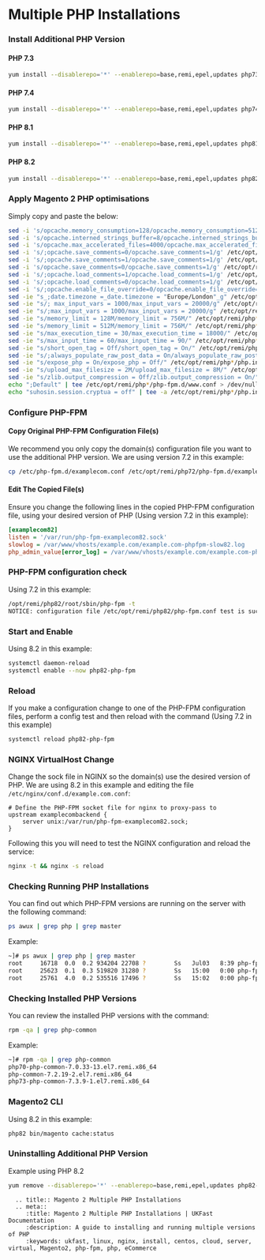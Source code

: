 # Multiple PHP Installations

### Install Additional PHP Version

#### PHP 7.3

```bash
yum install --disablerepo='*' --enablerepo=base,remi,epel,updates php73-php php73-php-pecl-mcrypt php73-php-pdo php73-php-mysqlnd php73-php-opcache php73-php-xml php73-php-gd php73-php-devel php73-php-mysql php73-php-intl php73-php-mbstring php73-php-bcmath php73-php-json php73-php-iconv php73-php-pecl-redis php73-php-fpm php73-php-zip php73-php-soap php73-php-sodium libsodium
```

#### PHP 7.4

```bash
yum install --disablerepo='*' --enablerepo=base,remi,epel,updates php74-php php74-php-pecl-mcrypt php74-php-pdo php74-php-mysqlnd php74-php-opcache php74-php-xml php74-php-gd php74-php-devel php74-php-mysql php74-php-intl php74-php-mbstring php74-php-bcmath php74-php-json php74-php-iconv php74-php-pecl-redis php74-php-fpm php74-php-zip php74-php-soap php74-php-sodium libsodium
```

#### PHP 8.1

```bash
yum install --disablerepo='*' --enablerepo=base,remi,epel,updates php81-php php81-php-pecl-mcrypt php81-php-pdo php81-php-mysqlnd php81-php-opcache php81-php-xml php81-php-gd php81-php-devel php81-php-mysql php81-php-intl php81-php-mbstring php81-php-bcmath php81-php-json php81-php-iconv php81-php-pecl-redis php81-php-fpm php81-php-zip php81-php-soap php81-php-sodium libsodium
```

#### PHP 8.2

```bash
yum install --disablerepo='*' --enablerepo=base,remi,epel,updates php82-php php82-php-pecl-mcrypt php82-php-pdo php82-php-mysqlnd php82-php-opcache php82-php-xml php82-php-gd php82-php-devel php82-php-mysql php82-php-intl php82-php-mbstring php82-php-bcmath php82-php-json php82-php-iconv php82-php-pecl-redis php82-php-fpm php82-php-zip php82-php-soap php82-php-sodium libsodium
```

### Apply Magento 2 PHP optimisations

Simply copy and paste the below:

```bash
sed -i 's/opcache.memory_consumption=128/opcache.memory_consumption=512/g' /etc/opt/remi/php*/php.d/*opcache.ini
sed -i 's/opcache.interned_strings_buffer=8/opcache.interned_strings_buffer=12/g' /etc/opt/remi/php*/php.d/*opcache.ini
sed -i 's/opcache.max_accelerated_files=4000/opcache.max_accelerated_files=60000/g' /etc/opt/remi/php*/php.d/*opcache.ini
sed -i 's/;opcache.save_comments=0/opcache.save_comments=1/g' /etc/opt/remi/php*/php.d/*opcache.ini
sed -i 's/;opcache.save_comments=1/opcache.save_comments=1/g' /etc/opt/remi/php*/php.d/*opcache.ini
sed -i 's/opcache.save_comments=0/opcache.save_comments=1/g' /etc/opt/remi/php*/php.d/*opcache.ini
sed -i 's/;opcache.load_comments=1/opcache.load_comments=1/g' /etc/opt/remi/php*/php.d/*opcache.ini
sed -i 's/;opcache.load_comments=0/opcache.load_comments=1/g' /etc/opt/remi/php*/php.d/*opcache.ini
sed -i 's/;opcache.enable_file_override=0/opcache.enable_file_override=1/g' /etc/opt/remi/php*/php.d/*opcache.ini
sed -ie "s_;date.timezone =_date.timezone = "Europe/London"_g" /etc/opt/remi/php*/php.ini
sed -ie "s/; max_input_vars = 1000/max_input_vars = 20000/g" /etc/opt/remi/php*/php.ini
sed -ie "s/;max_input_vars = 1000/max_input_vars = 20000/g" /etc/opt/remi/php*/php.ini
sed -ie "s/memory_limit = 128M/memory_limit = 756M/" /etc/opt/remi/php*/php.ini
sed -ie "s/memory_limit = 512M/memory_limit = 756M/" /etc/opt/remi/php*/php.ini
sed -ie "s/max_execution_time = 30/max_execution_time = 18000/" /etc/opt/remi/php*/php.ini
sed -ie "s/max_input_time = 60/max_input_time = 90/" /etc/opt/remi/php*/php.ini
sed -ie "s/short_open_tag = Off/short_open_tag = On/" /etc/opt/remi/php*/php.ini
sed -ie "s/;always_populate_raw_post_data = On/always_populate_raw_post_data = -1/" /etc/opt/remi/php*/php.ini
sed -ie "s/expose_php = On/expose_php = Off/" /etc/opt/remi/php*/php.ini
sed -ie "s/upload_max_filesize = 2M/upload_max_filesize = 8M/" /etc/opt/remi/php*/php.ini
sed -ie "s/zlib.output_compression = Off/zlib.output_compression = On/" /etc/opt/remi/php*/php.ini
echo ";Default" | tee /etc/opt/remi/php*/php-fpm.d/www.conf > /dev/null
echo "suhosin.session.cryptua = off" | tee -a /etc/opt/remi/php*/php.ini > /dev/null
```

### Configure PHP-FPM

#### Copy Original PHP-FPM Configuration File(s)

We recommend you only copy the domain(s) configuration file you want to use the additional PHP version. We are using version 7.2 in this example:

```bash
cp /etc/php-fpm.d/examplecom.conf /etc/opt/remi/php72/php-fpm.d/examplecom.conf
```
#### Edit The Copied File(s)

Ensure you change the following lines in the copied PHP-FPM configuration file, using your desired version of PHP (Using version 7.2 in this example):

```ini
[examplecom82]
listen = '/var/run/php-fpm-examplecom82.sock'
slowlog = /var/www/vhosts/example.com/example.com-phpfpm-slow82.log
php_admin_value[error_log] = /var/www/vhosts/example.com/example.com-phpfpm-error82.log
```

### PHP-FPM configuration check

Using 7.2 in this example:

```bash
/opt/remi/php82/root/sbin/php-fpm -t
NOTICE: configuration file /etc/opt/remi/php82/php-fpm.conf test is successful
```

### Start and Enable

Using 8.2 in this example:

```bash
systemctl daemon-reload
systemctl enable --now php82-php-fpm
```

### Reload

If you make a configuration change to one of the PHP-FPM configuration files, perform a config test and then reload with the command (Using 7.2 in this example)

```bash
systemctl reload php82-php-fpm
```

### NGINX VirtualHost Change

Change the sock file in NGINX so the domain(s) use the desired version of PHP. We are using 8.2 in this example and editing the file `/etc/nginx/conf.d/example.com.conf`:

```nginx
# Define the PHP-FPM socket file for nginx to proxy-pass to
upstream examplecombackend {
    server unix:/var/run/php-fpm-examplecom82.sock;
}
```

Following this you will need to test the NGINX configuration and reload the service:

```bash
nginx -t && nginx -s reload
```

### Checking Running PHP Installations

You can find out which PHP-FPM versions are running on the server with the following command:

```bash
ps awux | grep php | grep master
```

Example:

```bash
~]# ps awux | grep php | grep master
root     16718  0.0  0.2 934204 22708 ?        Ss   Jul03   8:39 php-fpm: master process (/etc/php-fpm.conf)
root     25623  0.1  0.3 519820 31280 ?        Ss   15:00   0:00 php-fpm: master process (/etc/opt/remi/php81/php-fpm.conf)
root     25761  4.0  0.2 535516 17496 ?        Ss   15:02   0:00 php-fpm: master process (/etc/opt/remi/php82/php-fpm.conf)
```

### Checking Installed PHP Versions

You can review the installed PHP versions with the command:

```bash
rpm -qa | grep php-common
```

Example:

```bash
~]# rpm -qa | grep php-common
php70-php-common-7.0.33-13.el7.remi.x86_64
php-common-7.2.19-2.el7.remi.x86_64
php73-php-common-7.3.9-1.el7.remi.x86_64
```

### Magento2 CLI

Using 8.2 in this example:

```bash
php82 bin/magento cache:status
```

### Uninstalling  Additional PHP Version

Example using PHP 8.2

```bash
yum remove --disablerepo='*' --enablerepo=base,remi,epel,updates php82-*
```

```eval_rst
  .. title:: Magento 2 Multiple PHP Installations
  .. meta::
     :title: Magento 2 Multiple PHP Installations | UKFast Documentation
     :description: A guide to installing and running multiple versions of PHP
     :keywords: ukfast, linux, nginx, install, centos, cloud, server, virtual, Magento2, php-fpm, php, eCommerce
```
